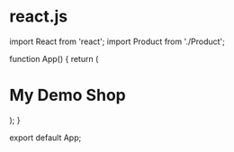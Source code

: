 # react.js
import React from 'react';
import Product from './Product';

function App() {
  return (
    <div>
      <h1>My Demo Shop</h1>
      <Product title="Product 1" price={10} description="First product" />
      <Product title="Product 2" price={20} description="Second product" />
    </div>
  );
}

export default App;
